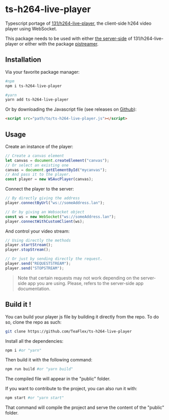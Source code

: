 # ts-h264-live-player
Typescript portage of [131/h264-live-player](https://github.com/131/h264-live-player/tree/master/vendor), the client-side h264 video player using WebSocket.

This package needs to be used with either [the server-side](https://github.com/131/h264-live-player) of 131/h264-live-player or either with the package [pistreamer](https://www.npmjs.com/package/pistreamer).

## Installation

Via your favorite package manager:
```sh
#npm
npm i ts-h264-live-player

#yarn
yarn add ts-h264-live-player
```

Or by downloading the Javascript file (see releases on [Github](https://github.com/TeaFlex/ts-h264-live-player)):
```html
<script src="path/to/ts-h264-live-player.js"></script>
```
## Usage

Create an instance of the player:
```js
// Create a canvas element
let canvas = document.createElement("canvas");
// Or select an existing one
canvas = document.getElementById("mycanvas");
// And pass it to the player.
const player = new WSAvcPlayer(canvas);
```

Connect the player to the server:
```js
// By directly giving the address
player.connectByUrl("ws://someAddress.lan");

// Or by giving an Websocket object
const ws = new WebSocket("ws://someAddress.lan");
player.connectWithCustomClient(ws);
```

And control your video stream:
```js
// Using directly the methods
player.startStream();
player.stopStream();

// Or just by sending directly the request.
player.send("REQUESTSTREAM");
player.send("STOPSTREAM");
```

>Note that certain requests may not work depending on the server-side app you are using. Please, refers to the server-side app documentation.

## Build it !

You can build your player js file by building it directly from the repo. To do so, clone the repo as such:
```sh
git clone https://github.com/TeaFlex/ts-h264-live-player
```

Install all the dependencies:
```sh
npm i #or "yarn"
```

Then build it with the following command:
```sh
npm run build #or "yarn build"
```
The compiled file will appear in the "public" folder.

If you want to contribute to the project, you can also run it with:
```sh
npm start #or "yarn start"
```
That command will compile the project and serve the content of the "public" folder.